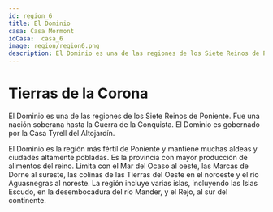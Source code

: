 ```yaml
---
id: region_6
title: El Dominio
casa: Casa Mormont
idCasa:  casa_6
image: region/region6.png
description: El Dominio es una de las regiones de los Siete Reinos de Poniente. Fue una nación soberana hasta la Guerra de la Conquista. El Dominio es gobernado por la Casa Tyrell del Altojardín.....
---
```


#  Tierras de la Corona

El Dominio es una de las regiones de los Siete Reinos de Poniente. Fue una nación soberana hasta la Guerra de la Conquista. El Dominio es gobernado por la Casa Tyrell del Altojardín.

El Dominio es la región más fértil de Poniente y mantiene muchas aldeas y ciudades altamente pobladas. Es la provincia con mayor producción de alimentos del reino. Limita con el Mar del Ocaso al oeste, las Marcas de Dorne al sureste, las colinas de las Tierras del Oeste en el noroeste y el río Aguasnegras al noreste. La región incluye varias islas, incluyendo las Islas Escudo, en la desembocadura del río Mander, y el Rejo, al sur del continente.

